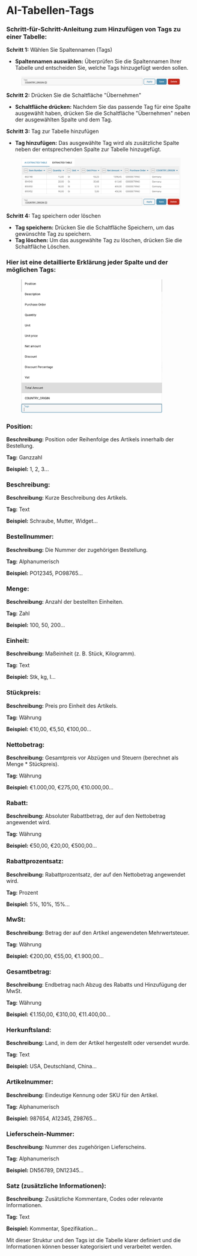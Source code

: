 # AI-Tabellen-Tags

### Schritt-für-Schritt-Anleitung zum Hinzufügen von Tags zu einer Tabelle:

**Schritt 1:** Wählen Sie Spaltennamen (Tags)

* **Spaltennamen auswählen:** Überprüfen Sie die Spaltennamen Ihrer Tabelle und entscheiden Sie, welche Tags hinzugefügt werden sollen.

<figure><img src="../../../.gitbook/assets/ai-table-tags1.png" alt=""><figcaption></figcaption></figure>

**Schritt 2:** Drücken Sie die Schaltfläche "Übernehmen"

* **Schaltfläche drücken:** Nachdem Sie das passende Tag für eine Spalte ausgewählt haben, drücken Sie die Schaltfläche "Übernehmen" neben der ausgewählten Spalte und dem Tag.

**Schritt 3:** Tag zur Tabelle hinzufügen

* **Tag hinzufügen:** Das ausgewählte Tag wird als zusätzliche Spalte neben der entsprechenden Spalte zur Tabelle hinzugefügt.

<figure><img src="../../../.gitbook/assets/ai-table-tags2.png" alt=""><figcaption></figcaption></figure>

**Schritt 4:** Tag speichern oder löschen

* **Tag speichern:** Drücken Sie die Schaltfläche Speichern, um das gewünschte Tag zu speichern.
* **Tag löschen:** Um das ausgewählte Tag zu löschen, drücken Sie die Schaltfläche Löschen.

### Hier ist eine detaillierte Erklärung jeder Spalte und der möglichen Tags:

<figure><img src="../../../.gitbook/assets/ai-table-tags3.png" alt="" width="375"><figcaption></figcaption></figure>

### **Position:**

**Beschreibung:** Position oder Reihenfolge des Artikels innerhalb der Bestellung.

**Tag:** Ganzzahl

**Beispiel:** 1, 2, 3...

### **Beschreibung:**

**Beschreibung:** Kurze Beschreibung des Artikels.

**Tag:** Text

**Beispiel:** Schraube, Mutter, Widget...

### Bestellnummer:

**Beschreibung:** Die Nummer der zugehörigen Bestellung.

**Tag:** Alphanumerisch

**Beispiel:** PO12345, PO98765...

### Menge:

**Beschreibung:** Anzahl der bestellten Einheiten.

**Tag:** Zahl

**Beispiel:** 100, 50, 200...

### Einheit:

**Beschreibung:** Maßeinheit (z. B. Stück, Kilogramm).

**Tag:** Text

**Beispiel:** Stk, kg, l...

### Stückpreis:

**Beschreibung:** Preis pro Einheit des Artikels.

**Tag:** Währung

**Beispiel:** €10,00, €5,50, €100,00...

### Nettobetrag:

**Beschreibung:** Gesamtpreis vor Abzügen und Steuern (berechnet als Menge \* Stückpreis).

**Tag:** Währung

**Beispiel:** €1.000,00, €275,00, €10.000,00...

### Rabatt:

**Beschreibung:** Absoluter Rabattbetrag, der auf den Nettobetrag angewendet wird.

**Tag:** Währung

**Beispiel:** €50,00, €20,00, €500,00...

### Rabattprozentsatz:

**Beschreibung:** Rabattprozentsatz, der auf den Nettobetrag angewendet wird.

**Tag:** Prozent

**Beispiel:** 5%, 10%, 15%...

### MwSt:

**Beschreibung:** Betrag der auf den Artikel angewendeten Mehrwertsteuer.

**Tag:** Währung

**Beispiel:** €200,00, €55,00, €1.900,00...

### Gesamtbetrag:

**Beschreibung**: Endbetrag nach Abzug des Rabatts und Hinzufügung der MwSt.

**Tag:** Währung

**Beispiel:** €1.150,00, €310,00, €11.400,00...

### Herkunftsland:

**Beschreibung:** Land, in dem der Artikel hergestellt oder versendet wurde.

**Tag:** Text

**Beispiel:** USA, Deutschland, China...

### Artikelnummer:

**Beschreibung:** Eindeutige Kennung oder SKU für den Artikel.

**Tag:** Alphanumerisch

**Beispiel:** 987654, A12345, Z98765...

### Lieferschein-Nummer:

**Beschreibung:** Nummer des zugehörigen Lieferscheins.

**Tag:** Alphanumerisch

**Beispiel:** DN56789, DN12345...

### Satz (zusätzliche Informationen):

**Beschreibung:** Zusätzliche Kommentare, Codes oder relevante Informationen.

**Tag:** Text

**Beispiel:** Kommentar, Spezifikation...

Mit dieser Struktur und den Tags ist die Tabelle klarer definiert und die Informationen können besser kategorisiert und verarbeitet werden.
